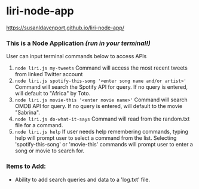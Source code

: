 # liri-node-app

https://susanldavenport.github.io/liri-node-app/


### This is a Node Application _(run in your terminal!)_

User can input terminal commands below to access APIs

1. `node liri.js my-tweets`
    Command will access the most recent tweets from linked Twitter account
2. `node liri.js spotify-this-song '<enter song name and/or artist>'`
    Command will search the Spotify API for query. 
    If no query is entered, will default to "Africa" by Toto.
3. `node liri.js movie-this '<enter movie name>'`
    Command will search OMDB API for query.
    If no query is entered, will default to the movie "Sabrina".
4. `node liri.js do-what-it-says`
    Command will read from the random.txt file for a command.
5. `node liri.js help`
    If user needs help remembering commands, typing help will prompt user to select a command from the list.
    Selecting 'spotify-this-song' or 'movie-this' commands will prompt user to enter a song or movie to search for.

### Items to Add:
* Ability to add search queries and data to a 'log.txt' file.
